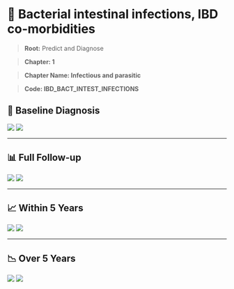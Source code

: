 # 🧬 Bacterial intestinal infections, IBD co-morbidities
    
> **Root:** Predict and Diagnose

> **Chapter: 1**

> **Chapter Name: Infectious and parasitic**

> **Code: IBD_BACT_INTEST_INFECTIONS**

## 🧪 Baseline Diagnosis

<img src="/Predict/Figures/Baseline/IMP/IBD_BACT_INTEST_INFECTIONS.png" />

<CsvTableIMP src="/Predict_Data/Baseline/IMP/IMP_IBD_BACT_INTEST_INFECTIONS.csv" label="🔍 View full results" />

<img src="/Predict/Figures/Baseline/ROC/IBD_BACT_INTEST_INFECTIONS.png" />

<CsvTableROC src="/Predict_Data/Baseline/EVA/IBD_BACT_INTEST_INFECTIONS.csv" label="🔍 View full results" />

---

## 📊 Full Follow-up

<img src="/Predict/Figures/ALL/IMP/IBD_BACT_INTEST_INFECTIONS.png" />

<CsvTableIMP src="/Predict_Data/ALL/IMP/IMP_IBD_BACT_INTEST_INFECTIONS.csv" label="🔍 View full results" />

<img src="/Predict/Figures/ALL/ROC/IBD_BACT_INTEST_INFECTIONS.png" />

<CsvTableROC src="/Predict_Data/ALL/EVA/IBD_BACT_INTEST_INFECTIONS.csv" label="🔍 View full results" />

---

## 📈 Within 5 Years

<img src="/Predict/Figures/FYears/IMP/IBD_BACT_INTEST_INFECTIONS.png" />

<CsvTableIMP src="/Predict_Data/FYears/IMP/IMP_IBD_BACT_INTEST_INFECTIONS.csv" label="🔍 View full results" />

<img src="/Predict/Figures/FYears/ROC/IBD_BACT_INTEST_INFECTIONS.png" />

<CsvTableROC src="/Predict_Data/FYears/EVA/IBD_BACT_INTEST_INFECTIONS.csv" label="🔍 View full results" />

---

## 📉 Over 5 Years

<img src="/Predict/Figures/OverFYears/IMP/IBD_BACT_INTEST_INFECTIONS.png" />

<CsvTableIMP src="/Predict_Data/OverFYears/IMP/IMP_IBD_BACT_INTEST_INFECTIONS.csv" label="🔍 View full results" />

<img src="/Predict/Figures/OverFYears/ROC/IBD_BACT_INTEST_INFECTIONS.png" />

<CsvTableROC src="/Predict_Data/OverFYears/EVA/IBD_BACT_INTEST_INFECTIONS.csv" label="🔍 View full results" />
